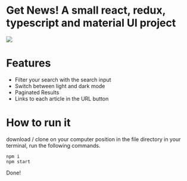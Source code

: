 # Get News! A small react, redux, typescript and material UI project
<img src="https://user-images.githubusercontent.com/82492849/130308461-815f6ef9-e215-4ea0-9f64-a546f9982825.gif"/>

# Features

<ul>
  <li>Filter your search with the search input</li>
    <li>Switch between light and dark mode</li>
    <li>Paginated Results</li>
    <li>Links to each article in the URL button</li>
  </ul>



# How to run it 

download / clone on your computer 
position in the file directory in your terminal, run the following commands. 
```
npm i
npm start 
```
Done!
